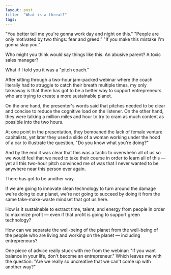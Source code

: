 ```yaml
---
layout: post
title:  "What is a threat?"
tags: 
---
```


"You better tell me you're gonna work day and night on this." "People are only motivated by two things: fear and greed." "If you make this mistake I'm gonna slap you."

Who might you think would say things like this. An abusive parent? A toxic sales manager?

What if I told you it was a "pitch coach."

After sitting through a two-hour jam-packed webinar where the coach literally had to struggle to catch their breath multiple times, my only takeaway is that there has got to be a better way to support entrepreneurs who are trying to create a more sustainable planet.

On the one hand, the presenter's words said that pitches needed to be clear and concise to reduce the cognitive load on the listener. On the other hand, they were talking a million miles and hour to try to cram as much content as possible into the two hours.

At one point in the presentation, they bemoaned the lack of female venture capitalists, yet later they used a slide of a woman working under the hood of a car to illustrate the question, "Do you know what you're doing?"

And by the end it was clear that this was a tactic to overwhelm all of us so we would feel that we need to take their course in order to learn all of this — yet all this two-hour pitch convinced me of was that I never wanted to be anywhere near this person ever again.

There has got to be another way.

If we are going to innovate clean technology to turn around the damage we're doing to our planet, we're not going to succeed by doing it from the same take-make-waste mindset that got us here.

How is it sustainable to extract time, talent, and energy from people in order to maximize profit — even if that profit is going to support green technology?

How can we separate the well-being of the planet from the well-being of the people who are living and working on the planet — including entrepreneurs?

One piece of advice really stuck with me from the webinar: "If you want balance in your life, don't become an entrepreneur." Which leaves me with the question: "Are we really so uncreative that we can't come up with another way?"